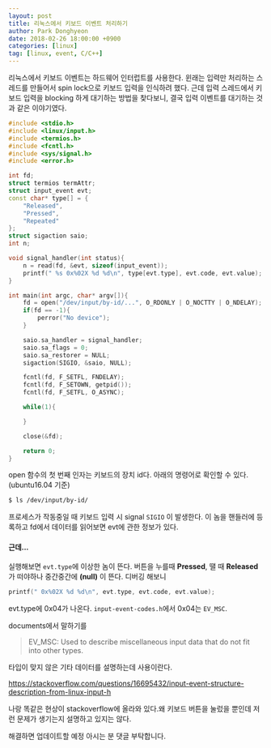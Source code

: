 ```yaml
---
layout: post
title: 리눅스에서 키보드 이벤트 처리하기
author: Park Donghyeon
date: 2018-02-26 18:00:00 +0900
categories: [linux]
tag: [linux, event, C/C++]
---
```


리눅스에서 키보드 이벤트는 하드웨어 인터럽트를 사용한다. 윈래는 입력만 처리하는 스레드를 만들어서 spin lock으로 키보드 입력을 인식하려 했다. 근데 입력 스레드에서 키보드 입력을 blocking 하게 대기하는 방법을 찾다보니, 결국 입력 이벤트를 대기하는 것과 같은 이야기였다.

```c++
#include <stdio.h>
#include <linux/input.h>
#include <termios.h>
#include <fcntl.h>
#include <sys/signal.h>
#include <error.h>

int fd;
struct termios termAttr;
struct input_event evt;
const char* type[] = {
    "Released",
    "Pressed",
    "Repeated"
};
struct sigaction saio;
int n;

void signal_handler(int status){
    n = read(fd, &evt, sizeof(input_event));
    printf(" %s 0x%02X %d %d\n", type[evt.type], evt.code, evt.value);
}

int main(int argc, char* argv[]){
    fd = open("/dev/input/by-id/...", O_RDONLY | O_NOCTTY | O_NDELAY);
    if(fd == -1){
        perror("No device");
    }

    saio.sa_handler = signal_handler;
    saio.sa_flags = 0;
    saio.sa_restorer = NULL;
    sigaction(SIGIO, &saio, NULL);

    fcntl(fd, F_SETFL, FNDELAY);
    fcntl(fd, F_SETOWN, getpid());
    fcntl(fd, F_SETFL, O_ASYNC);

    while(1){

    }

    close(&fd);

    return 0;
}
```


open 함수의 첫 번째 인자는 키보드의 장치 id다. 아래의 명령어로 확인할 수 있다.(ubuntu16.04 기준)

```bash
$ ls /dev/input/by-id/
```

프로세스가 작동중일 때 키보드 입력 시 signal `SIGIO` 이 발생한다. 이 놈을 핸들러에 등록하고 fd에서 데이터를 읽어보면 evt에 관한 정보가 있다.

#### 근데...

실행해보면 `evt.type`에 이상한 놈이 뜬다. 버튼을 누를때 __Pressed__, 땔 때 __Released__ 가 떠야하나 중간중간에 __(null)__ 이 뜬다. 디버깅 해보니

```c
printf(" 0x%02X %d %d\n", evt.type, evt.code, evt.value);
```

evt.type에 0x04가 나온다. `input-event-codes.h`에서 0x04는 `EV_MSC`.

documents에서 말하기를
> EV_MSC:
 Used to describe miscellaneous input data that do not fit into other types.

타입이 맞지 않은 기타 데이터를 설명하는데 사용이란다.

https://stackoverflow.com/questions/16695432/input-event-structure-description-from-linux-input-h

나랑 똑같은 현상이 stackoverflow에 올라와 있다.왜 키보드 버튼을 눌렀을 뿐인데 저런 문제가 생기는지 설명하고 있지는 않다.

해결하면 업데이트할 예정
아시는 분 댓글 부탁합니다.
